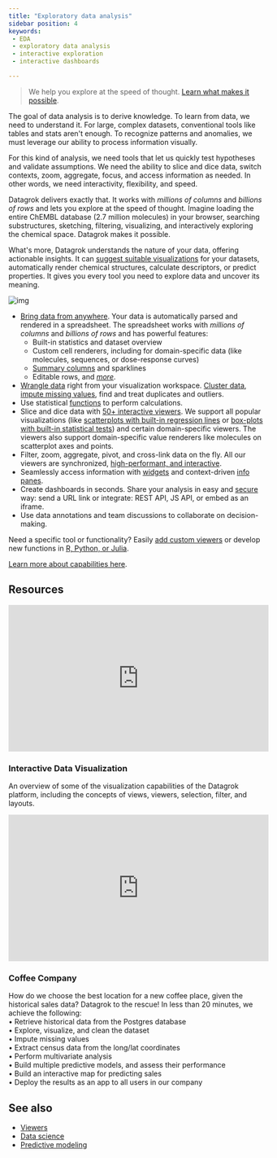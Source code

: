 ```yaml
---
title: "Exploratory data analysis"
sidebar position: 4
keywords:
 - EDA
 - exploratory data analysis
 - interactive exploration
 - interactive dashboards

---
```


>We help you explore at the speed of thought. [Learn what makes it possible](../../../datagrok.md#what-makes-it-so-fast).

The goal of data analysis is to derive knowledge. To learn from data, we need to understand it. For large, complex datasets, conventional tools like tables and stats aren't enough. To recognize patterns and anomalies, we must leverage our ability to process information visually.

For this kind of analysis, we need tools that let us quickly test hypotheses and validate assumptions. We need the ability to slice and dice data, switch contexts, zoom, aggregate, focus, and access information as needed. In other words, we need interactivity, flexibility, and speed.

Datagrok delivers exactly that. It works with _millions of columns_ and _billions of rows_ and lets you explore at the speed of thought. Imagine loading the
entire ChEMBL database (2.7 million molecules) in your browser, searching substructures, sketching, filtering, visualizing, and interactively exploring the chemical
space. Datagrok makes it possible.

What's more, Datagrok understands the nature of your
  data, offering actionable insights. It can
  [suggest suitable visualizations](../../../../visualize/view-layout.md#layout-suggestions) for your datasets, automatically render  chemical structures, calculate descriptors, or predict properties. It gives you every tool you need to explore data and uncover its meaning.

![img](../../../../visualize/viewers/img/viewers-interaction-main.gif)

* [Bring data from anywhere](../../../../access/access.md#data-sources). Your data is automatically parsed and rendered in a spreadsheet. The spreadsheet works with _millions of columns_ and _billions of rows_ and has powerful features:
  * Built-in statistics and dataset overview
  * Custom cell renderers, including for domain-specific data (like molecules, sequences, or dose-response curves)
  * [Summary columns](../../../../deploy/releases/platform/1-17.md#summary-columns) and sparklines
  * Editable rows, and [_more_](../../../../visualize/viewers/grid.md).
* [Wrangle data](../../../../transform/transform.md) right from your visualization
  workspace. [Cluster data](../../../../explore/cluster-data.md), [impute missing values](../../../../transform/missing-values-imputation.md), find
  and treat duplicates and outliers.
* Use statistical [functions](../../../concepts/functions/functions.md) to perform calculations.
* Slice and dice data with [50+ interactive viewers](../../../../visualize/viewers/viewers.md). We support all popular
  visualizations (like [scatterplots with built-in regression lines](../../../../visualize/viewers/scatter-plot.md#regression-line)
  or [box-plots with built-in statistical tests](../../../../visualize/viewers/box-plot.md#t-test)) and certain domain-specific
  viewers. The viewers also support domain-specific value renderers like molecules on scatterplot axes and points.
* Filter, zoom, aggregate, pivot, and cross-link data on the fly. All our viewers are synchronized, [high-performant, and interactive](../../../../develop/under-the-hood/performance.md#viewers).
* Seamlessly access information with [widgets](../../../../visualize/widgets.md)
 and context-driven [info panes](../../../navigation/panels/info-panels.md). 
* Create dashboards in seconds. Share your analysis in easy and
[secure](../../../../govern/security.md) way: send a URL link or integrate: REST API, JS API, or embed as an iframe. 
* Use data annotations and team discussions to collaborate on decision-making. 

Need a specific tool or functionality? Easily [add custom viewers](../../../../develop/how-to/develop-custom-viewer.md) or develop new functions in [R, Python, or Julia](../../../../compute/scripting/scripting.mdx).

[Learn more about capabilities here](../../../datagrok.md).

## Resources

<!-- markdownlint-capture -->
<!-- markdownlint-disable -->

<div class="card" style={{width:"512px",}}>
<iframe src="https://www.youtube.com/embed/67LzPsdNrEc?vq=hd1080&rel=0&color=white&autohide=0" width="512" height="288" frameborder="0"></iframe>
  <div class="card-body">
    <h3 class="card-title">Interactive Data Visualization</h3>
    <p class="card-text">An overview of some of the visualization capabilities of the Datagrok platform, including the concepts of views, viewers, selection, filter, and layouts.</p>
    </div>
</div>

<div class="card" style={{width:"512px",}}>
<iframe src="https://www.youtube.com/embed/tVwpRB8fikQ?vq=hd1080&rel=0&color=white&autohide=0" width="512" height="288" frameborder="0"></iframe>
  <div class="card-body">
    <h3 class="card-title">Coffee Company</h3>
    <p class="card-text">How do we choose the best location for a new coffee place, given the historical sales data? Datagrok to the rescue! In less than 20 minutes, we achieve the following:<br />
                         • Retrieve historical data from the Postgres database<br />
                         • Explore, visualize, and clean the dataset<br />
                         • Impute missing values<br />
                         • Extract census data from the long/lat coordinates<br />
                         • Perform multivariate analysis<br />
                         • Build multiple predictive models, and assess their performance<br />
                         • Build an interactive map for predicting sales<br />
                         • Deploy the results as an app to all users in our company<br />
    </p>
  </div>
</div>

<!-- markdownlint-restore -->

## See also

* [Viewers](../../../../visualize/viewers/viewers.md)
* [Data science](../data-science.md)
* [Predictive modeling](../../../../learn/learn.md)
